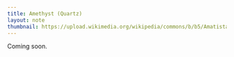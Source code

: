 ```yaml
---
title: Amethyst (Quartz)
layout: note
thumbnail: https://upload.wikimedia.org/wikipedia/commons/b/b5/Amatista_Laye_2.jpg
---
```

Coming soon.

